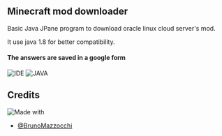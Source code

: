 
## Minecraft mod downloader

Basic Java JPane program to download oracle linux cloud server's mod. 


It use java 1.8 for better compatibility.

#### The answers are saved in a google form
![IDE](https://img.shields.io/badge/IntelliJ_IDEA-000000.svg?style=for-the-badge&logo=intellij-idea&logoColor=white) ![JAVA](https://img.shields.io/badge/Java-ED8B00?style=for-the-badge&logo=java&logoColor=white)

## Credits

![Made with](http://ForTheBadge.com/images/badges/built-with-love.svg)

- [@BrunoMazzocchi](https://www.github.com/BrunoMazzocchi)
